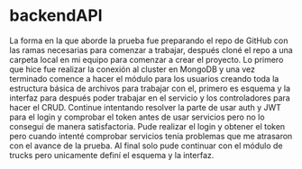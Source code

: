 # backendAPI
La forma en la que aborde la prueba fue preparando el repo de GitHub con las ramas necesarias para comenzar a trabajar, después cloné el repo a una carpeta local en mi equipo para comenzar a crear el proyecto.
Lo primero que hice fue realizar la conexión al cluster en MongoDB y una vez terminado comence a hacer el módulo para los usuarios creando toda la estructura básica de archivos para trabajar con el, primero es esquema y la interfaz para después poder trabajar en el servicio y los controladores para hacer el CRUD.
Continue intentando resolver la parte de usar auth y JWT para el login y comprobar el token antes de usar servicios pero no lo conseguí de manera satisfactoria. Pude realizar el login y obtener el token pero cuando intenté comprobar servicios tenía problemas que me atrasaron con el avance de la prueba.
Al final solo pude continuar con el módulo de trucks pero unicamente definí el esquema y la interfaz.

